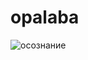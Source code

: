 # opalaba
![осознание]("https://tenor.com/view/%D0%BF%D0%B0%D0%BF%D0%B8%D1%87-%D0%BF%D0%B0%D0%BF%D0%B8%D0%B7%D0%B8-papich-%D0%B2%D0%B5%D0%BB%D0%B8%D1%87%D0%B0%D0%B9%D1%88%D0%B8%D0%B9-%D1%83%D0%B4%D0%B8%D0%B2%D0%BB%D0%B5%D0%BD%D0%B8%D0%B5-gif-22350038")
